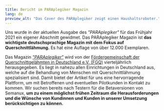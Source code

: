 ```yaml
---
title: Bericht im PARAplegiker Magazin
lang: de
preview_alt: "Das Cover des PARAplegiker zeigt einen Haushaltsroboter."
---
```


Uns wurde in der aktuellen Ausgabe des *"PARAplegiker"* für das Frühjahr 2021 ein eigener Abschnitt gewidmet. Das PARAplegiker Magazin ist **das wichtigste deutschsprachige Magazin mit dem Fokus auf Querschnittlähmung.** Es hat eine Auflage von über 12.000 Exemplaren.

Das Magazin [*"PARAplegiker"*](https://www.fgq.de/news/der-paraplegiker) wird von der [Fördergemeinschaft der Querschnittgelähmten in Deutschland e.V. (FGQ)](https://www.fgq.de) vierteljährlich herausgegeben. Es liegt in nahezu allen Einrichtungen in Deutschland aus, welche auf die Behandlung von Menschen mit Querschnittlähmung spezialisiert sind. Damit bietet der Artikel für uns eine hervorragende Plattform, um mit Betroffenen und eventuellen Pilotkunden in Kontakt zu kommen. Wir suchen bereits nach Testern für die Betaversionen von Semanux, **um zu einem möglichst frühen Zeitraum die Herausforderungen und die Wünsche von Kundinnen und Kunden in unserer Umsetzung berücksichtigen zu können.**
